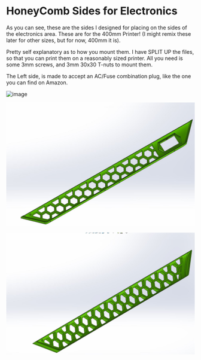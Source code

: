 # HoneyComb Sides for Electronics

As you can see, these are the sides I designed for placing on the sides of the electronics area.  These are for the 400mm Printer! (I might remix these later for other sizes,
but for now, 400mm it is).

Pretty self explanatory as to how you mount them.  I have SPLIT UP the files, so that you can print them on a reasonably sized printer.  All you need is some 3mm screws, and
3mm 30x30 T-nuts to mount them.

The Left side, is made to accept an AC/Fuse combination plug, like the one you can find on Amazon.

![image](https://user-images.githubusercontent.com/10377094/122431918-db6c8900-cf62-11eb-8cfb-8eb0695e62b1.png)


<p align="center">
<img src="https://github.com/cyborgcnc/CYBORGCNC__RRVC3MOD/blob/main/400x400/Sides-HoneyComb/hcomb1.JPG">
</p>
<p align="center">
<img src="https://github.com/cyborgcnc/CYBORGCNC__RRVC3MOD/blob/main/400x400/Sides-HoneyComb/hcomb2.JPG">
</p>
